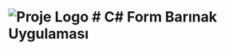 # ![Proje Logo ](https://www.yazilimbilisim.net/wp-content/uploads/2018/02/yenilogox120.jpg) # C# Form Barınak Uygulaması
